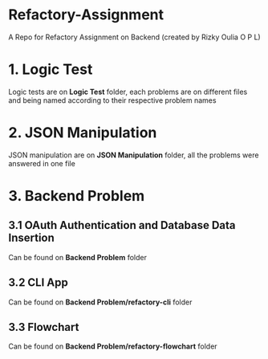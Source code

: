 # Refactory-Assignment
A Repo for Refactory Assignment on Backend (created by Rizky Oulia O P L)

# 1. Logic Test
Logic tests are on **Logic Test** folder, each problems are on different files and being named according to their respective problem names

# 2. JSON Manipulation
JSON manipulation are on **JSON Manipulation** folder, all the problems were answered in one file

# 3. Backend Problem
## 3.1 OAuth Authentication and Database Data Insertion
Can be found on **Backend Problem** folder
## 3.2 CLI App
Can be found on **Backend Problem/refactory-cli** folder
## 3.3 Flowchart
Can be found on **Backend Problem/refactory-flowchart** folder
